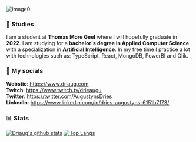 ![image0](https://user-images.githubusercontent.com/7780269/57891608-3e096d00-7851-11e9-8e6c-6f58534ba3f5.png)

### 🌱 Studies
I am a student at **Thomas More Geel** where I will hopefully graduate in **2022**. I am studying for a **bachelor's degree in Applied Computer Science** with a specialization in  **Artificial Intelligence**. In my free time I practice a lot with technologies such as: TypeScript, React, MongoDB, PowerBI and Qlik.

### 🔗 My socials
**Webstie**: https://www.driaug.com <br/>
**Twitch**: https://www.twitch.tv/drieaugu <br/>
**Twitter**: https://twitter.com/AugustynsDries <br/>
**LinkedIn**: https://www.linkedin.com/in/dries-augustyns-6151b7173/

### 📊 Stats
[![Driaug's github stats](https://github-readme-stats.vercel.app/api?username=driaug)](https://github.com/anuraghazra/github-readme-stats)
[![Top Langs](https://github-readme-stats.vercel.app/api/top-langs/?username=driaug&count_private=true&&layout=compact)](https://github.com/anuraghazra/github-readme-stats)
